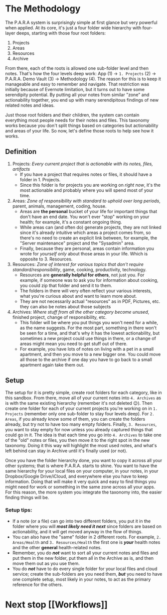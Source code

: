 # The Methodology
The P.A.R.A system is surprisingly simple at first glance but very powerful when applied. At its core, it's just a four folder wide hierarchy with four-layer deeps, starting with those four root folders:

1.  Projects
2.  Areas
3.  Resources
4.  Archive

From there, each of the roots is allowed one sub-folder level and then notes. That's how the four levels deep work: App (1) -> `1. Projects` (2) -> P.A.R.A. Demo Vault (3) -> Methodology (4). The reason for this is to keep it manageable and easy to remember and navigate. That restriction was initially because of Evernote limitation, but it turns out to have some serendipity potential. By putting all your notes from similar "zone" and actionability together, you end up with many serendipitous findings of new related notes and ideas.

Just those root folders and their children, the system can contain everything most people needs for their notes and files. This taxonomy works because you don't split things based on categories but actionability and areas of your life. So now, let's define those roots to help see how it works.

## Definition
1.  Projects: *Every current project that is actionable with its notes, files, artifacts*
	- If you have a project that requires notes or files, it should have a folder in 1. Projects.
	- Since this folder is for projects you are working on _right now_, it's the most actionable and probably where you will spend most of your time.
2. Areas: *Zone of responsibility with standard to uphold over long periods*, parent, animals, management, coding, house.
	- Areas are **the personal** bucket of your life for important things that don't have an end date. You won't ever "stop" working on your health; for example, it's a constant ongoing thing.
	- While areas can (and often do) generate projects, they are not linked since it's already intuitive which areas a project comes from, so there's no need to create an explicit link between, for example, the "Server maintenance" project and the "Sysadmin" area.
	- Finally, because they are personal, areas contain information you wrote for _yourself only_ about those areas in your life. Which is opposite to 3. Resources.
3. Resources: *Zone of interest for various topics that don't require standard/responsibility*, game, cooking, productivity, technology.
	- Resources are **generally helpful for others**, not just you. For example, if someone was to ask you for information about cooking, you could zip that folder and send it to them.
	- The folders in there will very often reflect your various interests, what you're curious about and want to learn more about.
	- They are not necessarily actual "resources" as in PDF, Pictures, etc. they can also be notes about those subjects
4. Archives: *Where stuff from all the other category become unused*, finished project, change of responsibility, etc.
	- This folder will be where you put things you won't need for a while, as the name suggests. For the most part, something in there won't be seen for a time, and that's why it has the lowest actionability, but sometimes a new project could use things in there, or a change of areas might mean you need to get stuff out of there.
	- For example, you have lots of notes on living with a pet in a small apartment, and then you move to a new bigger one. You could move all those to the archive if one day you have to go back to a small apartment again take them out.

## Setup
The setup for it is pretty simple, create root folders for each category, like in this sandbox. From there, move all of your current notes into `4. Archives` as is with the same existing hierarchy (remember it's not deleted 😉). Then create one folder for each of your current projects you're working on in `1. Projects` (remember only one sub-folder to stay four levels deep). For `2. Areas`, if you already know some of them, you can create the folders already, but try not to have too many empty folders. Finally, `3. Resources`, you want to stay empty for now unless you already captured things that could go in it. The idea is that each time you go into `4. Archives` to take one of the "old" notes or files, you then move it to the right spot in the new taxonomy. Doing it this way will highlight the most used notes, and what's left behind can stay in Archive until it's finally used (or not).

Once you have the folder hierarchy done, you want to copy it across all your other systems; that is where P.A.R.A. starts to shine. You want to have the same hierarchy for your local files on your computer, in your notes, in your Dropbox/Google Drive/iCloud, and everywhere else you have to keep information. Doing that will make it very quick and easy to find things you might need for work or something in the same zone across all your apps. For this reason, the more system you integrate the taxonomy into, the easier finding things will be.

### Setup tips:
- If a note (or a file) can go into two different folders, you put it in the folder where you will **_most likely need it next_** since folders are based on actionability, and it will get moved anyway in the flow of things.
- You can also have the "same" folder in 2 different roots. For example, `2. Areas/Health` and `3. Resources/Health` the first one is **_your_** health notes and the other **general** health-related notes.
- Remember, you do **_not_** want to sort all your current notes and files and put them in the new folder, put them all in the Archive as is, and then move them out as you use them.
- You do **_not_** have to do every single folder for your local files and cloud service; create the sub-folders are you need them, **_but_** you need to have one complete setup, most likely in your notes, to act as the primary reference for the others.


# Next stop [[Workflows]]